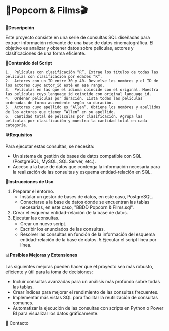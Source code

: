 # :popcorn:**Popcorn & Films**:clapper:

:page_with_curl:**Descripción**

Este proyecto consiste en una serie de consultas SQL diseñadas para extraer información relevante de una base de datos cinematográfica. El objetivo es analizar y obtener datos sobre películas, actores y clasificaciones de una forma eficiente.

:open_book:**Contenido del Script**

	1.	Películas con clasificación “R”. Extrae los títulos de todas las películas con clasificación por edades “R”.
	2.	Actores con un ID entre 30 y 40. Devuelve los nombres y el ID de los actores cuyo actor_id esté en ese rango.
	3.	Películas en las que el idioma coincide con el original. Muestra las películas cuyo language_id coincide con original_language_id.
	4.	Ordenar películas por duración. Lista todas las películas ordenadas de forma ascendente según su duración.
	5.	Actores cuyo apellido es “Allen”. Obtiene los nombres y apellidos de los actores que tienen “Allen” en su apellido.
	6.	Cantidad total de películas por clasificación. Agrupa las películas por clasificación y muestra la cantidad total en cada categoría.

:hammer_and_wrench:**Requisitos**

Para ejecutar estas consultas, se necesita:
- Un sistema de gestión de bases de datos compatible con SQL (PostgreSQL, MySQL, SQL Server, etc.).
- Acceso a la base de datos que contenga la información necesaria para la realización de las consultas y esquema entidad-relación en SQL.

:pushpin:**Instrucciones de Uso**

1. Preparar el entorno.
   - Instalar un gestor de bases de datos, en este caso, PostgreSQL.
   - Conectarse a la base de datos donde se encuentran las tablas necesarias, en este caso, "BBDD Popcorn & Films.sql".
3. Crear el esquema entidad-relación de la base de datos.
4. Ejecutar las consultas.
   - Crear un nuevo script.
   - Escribir los enunciados de las consultas.
   - Resolver las consultas en función de la información del esquema entidad-relación de la base de datos.
5.Ejecutar el script línea por línea.

:bar_chart:**Posibles Mejoras y Extensiones**

Las siguientes mejoras pueden hacer que el proyecto sea más robusto, eficiente y útil para la toma de decisiones:

- Incluir consultas avanzadas para un análisis más profundo sobre todas las tablas.
- Crear índices para mejorar el rendimiento de las consultas frecuentes.
- Implementar más vistas SQL para facilitar la reutilización de consultas comunes.
- Automatizar la ejecución de las consultas con scripts en Python o Power BI para visualizar los datos gráficamente.

📧 Contacto
